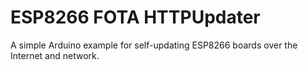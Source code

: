 # ESP8266 FOTA HTTPUpdater
A simple Arduino example for self-updating ESP8266 boards over the Internet and network.
